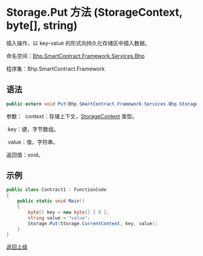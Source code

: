 # Storage.Put 方法 (StorageContext, byte[], string)

插入操作，以 key-value 的形式向持久化存储区中插入数据。

命名空间：[Bhp.SmartContract.Framework.Services.Bhp](../../bhp.md)

程序集：Bhp.SmartContract.Framework

## 语法

```c#
public extern void Put(Bhp.SmartContract.Framework.Services.Bhp.StorageContext context, byte[] key, string value)
```

参数：
​	context：存储上下文，[StorageContext](../StorageContext.md) 类型。

​	key：键，字节数组。

​	value：值，字符串。

返回值：void。

## 示例

```c#
public class Contract1 : FunctionCode
{
    public static void Main()
    {
        byte[] key = new byte[] { 0 };
        string value = "value";
        Storage.Put(Storage.CurrentContext, key, value);
    }
}
```



[返回上级](../Storage.md)
